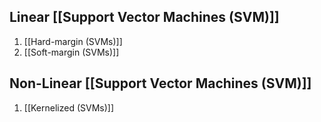 ## Linear [[Support Vector Machines (SVM)]]
1. [[Hard-margin (SVMs)]]
2. [[Soft-margin (SVMs)]]
## Non-Linear [[Support Vector Machines (SVM)]]
1. [[Kernelized (SVMs)]]